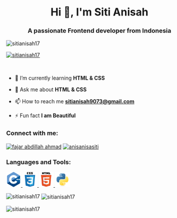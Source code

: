 <h1 align="center">Hi 👋, I'm Siti Anisah</h1>
<h3 align="center">A passionate Frontend developer from Indonesia</h3>

<p align="left"> <img src="https://komarev.com/ghpvc/?username=sitianisah17&label=Profile%20views&color=0e75b6&style=flat" alt="sitianisah17" /> </p>

<p align="left"> <a href="https://github.com/ryo-ma/github-profile-trophy"><img src="https://github-profile-trophy.vercel.app/?username=sitianisah17" alt="sitianisah17" /></a> </p>

<p align="left"> <a href="https://twitter.com/" target="blank"><img src="https://img.shields.io/twitter/follow/?logo=twitter&style=for-the-badge" alt="" /></a> </p>

- 🌱 I’m currently learning **HTML & CSS**

- 💬 Ask me about **HTML & CSS**

- 📫 How to reach me **sitianisah9073@gmail.com**

- ⚡ Fun fact **I am Beautiful**

<h3 align="left">Connect with me:</h3>
<p align="left">
<a href="https://fb.com/fajar abdillah ahmad" target="blank"><img align="center" src="https://raw.githubusercontent.com/rahuldkjain/github-profile-readme-generator/master/src/images/icons/Social/facebook.svg" alt="fajar abdillah ahmad" height="30" width="40" /></a>
<a href="https://instagram.com/anisanisasiti" target="blank"><img align="center" src="https://raw.githubusercontent.com/rahuldkjain/github-profile-readme-generator/master/src/images/icons/Social/instagram.svg" alt="anisanisasiti" height="30" width="40" /></a>
</p>

<h3 align="left">Languages and Tools:</h3>
<p align="left"> <a href="https://www.w3schools.com/cpp/" target="_blank" rel="noreferrer"> <img src="https://raw.githubusercontent.com/devicons/devicon/master/icons/cplusplus/cplusplus-original.svg" alt="cplusplus" width="40" height="40"/> </a> <a href="https://www.w3schools.com/css/" target="_blank" rel="noreferrer"> <img src="https://raw.githubusercontent.com/devicons/devicon/master/icons/css3/css3-original-wordmark.svg" alt="css3" width="40" height="40"/> </a> <a href="https://www.w3.org/html/" target="_blank" rel="noreferrer"> <img src="https://raw.githubusercontent.com/devicons/devicon/master/icons/html5/html5-original-wordmark.svg" alt="html5" width="40" height="40"/> </a> <a href="https://www.python.org" target="_blank" rel="noreferrer"> <img src="https://raw.githubusercontent.com/devicons/devicon/master/icons/python/python-original.svg" alt="python" width="40" height="40"/> </a> </p>

<p><img align="left" src="https://github-readme-stats.vercel.app/api/top-langs?username=sitianisah17&show_icons=true&locale=en&layout=compact" alt="sitianisah17" /></p>

<p>&nbsp;<img align="center" src="https://github-readme-stats.vercel.app/api?username=sitianisah17&show_icons=true&locale=en" alt="sitianisah17" /></p>

<p><img align="center" src="https://github-readme-streak-stats.herokuapp.com/?user=sitianisah17&" alt="sitianisah17" /></p>
